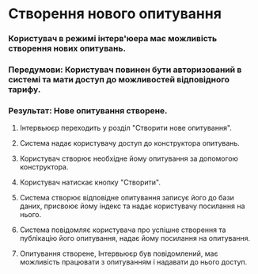 # Створення нового опитування

### Користувач в режимі інтерв'юера має можливість створення нових опитувань.

### Передумови: Користувач повинен бути авторизований в системі та мати доступ до можливостей відповідного тарифу.

### Результат: Нове опитування створене.

1. Інтервьюєр переходить у розділ "Створити нове опитування".

2. Система надає користувачу доступ до конструктора опитувань.

3. Користувач створює необхідне йому опитування за допомогою конструктора.

4. Користувач натискає кнопку "Створити".

5. Система створює відповідне опитування записує його до бази даних, присвоює йому індекс та надає користувачу посилання на нього.

6. Система повідомляє користувача про успішне створення та публікацію його опитування, надає йому посилання на опитування.

7. Опитування створене, Інтервьюєр був повідомлений, має можливість працювати з опитуванням і надавати до нього доступ.